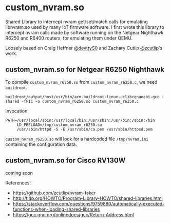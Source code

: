 custom_nvram.so
===============

Shared Library to intercept nvram get/set/match calls for emulating libnvram.so used by many IoT firmware software. I first wrote this library to intercept nvram calls made by software running on the Netgear Nighthawk R6250 and R6400 routers, for emulating them under QEMU.

Loosely based on Craig Heffner [@devttyS0](https://twitter.com/@devttyS0) and Zachary Cutlip [@zcutlip](https://twitter.com/zcutlip)'s work.

custom_nvram.so for Netgear R6250 Nighthawk
-------------------------------------------

To compile `custom_nvram_r6250.so` from `custom_nvram_r6250.c`, we need `buildroot`.

```
buildroot/output/host/usr/bin/arm-buildroot-linux-uclibcgnueabi-gcc -shared -fPIC -o custom_nvram_r6250.so custom_nvram_r6250.c
```

Invocation

```
PATH=/usr/local/sbin:/usr/local/bin:/usr/sbin:/usr/bin:/sbin:/bin
     LD_PRELOAD=/tmp/custom_nvram_r6250.so
     /usr/sbin/httpd -S -E /usr/sbin/ca.pem /usr/sbin/httpsd.pem
```

`custom_nvram_r6250.so` will look for a hardcoded file `/tmp/nvram.ini` containing the configuration data.

custom_nvram.so for Cisco RV130W
--------------------------------

coming soon

References:

-	https://github.com/zcutlip/nvram-faker
-	http://tldp.org/HOWTO/Program-Library-HOWTO/shared-libraries.html
-	https://stackoverflow.com/questions/9759880/automatically-executed-functions-when-loading-shared-libraries
-	https://gcc.gnu.org/onlinedocs/gcc/Return-Address.html
